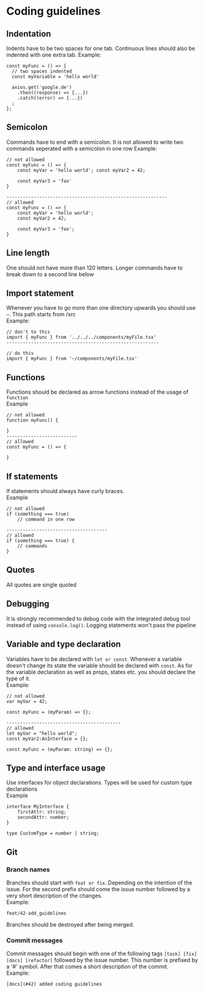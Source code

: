 # Coding guidelines

## Indentation

Indents have to be two spaces for one tab. Continuous lines should also be indented with one extra tab.
Example:

````
const myFunc = () => {
  // two spaces indented
  const myVariable = 'hello world'
  
  axios.get('google.de')
    .then((response) => {...})
    .catch((error) => {...})
  ;
};
````

## Semicolon

Commands have to end with a semicolon. It is not allowed to write two commands seperated with a semicolon in one row
Example:

````
// not allowed
const myFunc = () => {
    const myVar = 'hello world'; const myVar2 = 42;
    
    const myVar3 = 'foo'
}

-----------------------------------------------------------
// allowed
const myFunc = () => {
    const myVar = 'hello world'; 
    const myVar2 = 42;
    
    const myVar3 = 'foo';
}
````

## Line length

One should not have more than 120 letters. Longer commands have to break down to a second line below

## Import statement

Whenever you have to go more than one directory upwards you should use `~`. This path starts from /src
<br>Example:

````
// don't to this
import { myFunc } from '../../../components/myFile.tsx'
--------------------------------------------------------

// do this
import { myFunc } from '~/components/myFile.tsx'
````

## Functions
Functions should be declared as arrow functions instead of the usage of `function`
<br>Example
````
// not allowed
function myFunc() {
    
}
--------------------------
// allowed
const myFunc = () => {

}
````

## If statements
If statements should always have curly braces.
<br>Example
````
// not allowed
if (something === true) 
    // command in one row
    
-------------------------------------
// allowed
if (something === true) {
    // commands
}
````


## Quotes

All quotes are single quoted

## Debugging

It is strongly recommended to debug code with the integrated debug tool instead of using `console.log()`. Logging
statements won't pass the pipeline

## Variable and type declaration

Variables have to be declared with `let or const`. Whenever a variable doesn't change its state the variable should be
declared with `const`.
As for the variable declaration as well as props, states etc. you should declare the type of it.
<br>Example:
````
// not allowed
var myVar = 42;

const myFunc = (myParam) => {};

------------------------------------------
// allowed
let myVar = "hello world";
const myVar2:AnInterface = {};

const myFunc = (myParam: string) => {};
````

## Type and interface usage
Use interfaces for object declarations. Types will be used for custom type declarations
<br>Example
````
interface MyInterface {
    firstAttr: string;
    secondAttr: number;
}

type CustomType = number | string;
````

## Git

### Branch names

Branches should start with `feat or fix`. Depending on the intention of the issue. For the second prefix should come the
issue number followed by a very short description of the changes. <br>
Example:

````
feat/42-add_guidelines
````

Branches should be destroyed after being merged.

### Commit messages

Commit messages should begin with one of the following tags `[task] [fix] [docs] [refactor]` followed by the issue
number. This number is prefixed by a '#' symbol. After that comes a short description of the commit.
<br>Example:

````
[docs](#42) added coding guidelines
````
